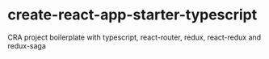 # create-react-app-starter-typescript
CRA project boilerplate with typescript, react-router, redux, react-redux and redux-saga
